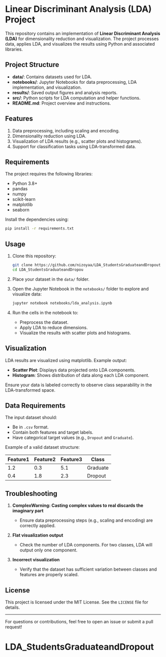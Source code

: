 # Linear Discriminant Analysis (LDA) Project

This repository contains an implementation of **Linear Discriminant Analysis (LDA)** for dimensionality reduction and visualization. The project processes data, applies LDA, and visualizes the results using Python and associated libraries.

## Project Structure

- **data/**: Contains datasets used for LDA.
- **notebooks/**: Jupyter Notebooks for data preprocessing, LDA implementation, and visualization.
- **results/**: Saved output figures and analysis reports.
- **src/**: Python scripts for LDA computation and helper functions.
- **README.md**: Project overview and instructions.

## Features

1. Data preprocessing, including scaling and encoding.
2. Dimensionality reduction using LDA.
3. Visualization of LDA results (e.g., scatter plots and histograms).
4. Support for classification tasks using LDA-transformed data.

## Requirements

The project requires the following libraries:

- Python 3.8+
- pandas
- numpy
- scikit-learn
- matplotlib
- seaborn

Install the dependencies using:

```bash
pip install -r requirements.txt
```

## Usage

1. Clone this repository:
   ```bash
   git clone https://github.com/nizoyaa/LDA_StudentsGraduateandDropout.git
   cd LDA_StudentsGraduateandDropou
   ```

2. Place your dataset in the `data/` folder.

3. Open the Jupyter Notebook in the `notebooks/` folder to explore and visualize data:
   ```bash
   jupyter notebook notebooks/lda_analysis.ipynb
   ```

4. Run the cells in the notebook to:
   - Preprocess the dataset.
   - Apply LDA to reduce dimensions.
   - Visualize the results with scatter plots and histograms.

## Visualization

LDA results are visualized using matplotlib. Example output:

- **Scatter Plot**: Displays data projected onto LDA components.
- **Histogram**: Shows distribution of data along each LDA component.

Ensure your data is labeled correctly to observe class separability in the LDA-transformed space.

## Data Requirements

The input dataset should:
- Be in `.csv` format.
- Contain both features and target labels.
- Have categorical target values (e.g., `Dropout` and `Graduate`).

Example of a valid dataset structure:

| Feature1 | Feature2 | Feature3 | Class     |
|----------|----------|----------|-----------|
| 1.2      | 0.3      | 5.1      | Graduate  |
| 0.4      | 1.8      | 2.3      | Dropout   |

## Troubleshooting

1. **ComplexWarning: Casting complex values to real discards the imaginary part**
   - Ensure data preprocessing steps (e.g., scaling and encoding) are correctly applied.

2. **Flat visualization output**
   - Check the number of LDA components. For two classes, LDA will output only one component.

3. **Incorrect visualization**
   - Verify that the dataset has sufficient variation between classes and features are properly scaled.

## License

This project is licensed under the MIT License. See the `LICENSE` file for details.

---

For questions or contributions, feel free to open an issue or submit a pull request!
# LDA_StudentsGraduateandDropout

